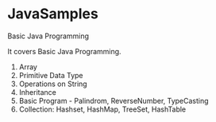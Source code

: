 # JavaSamples
Basic Java Programming

It covers Basic Java Programming.

1. Array
2. Primitive Data Type
3. Operations on String
4. Inheritance
5. Basic Program - Palindrom, ReverseNumber, TypeCasting
6. Collection: Hashset, HashMap, TreeSet, HashTable
